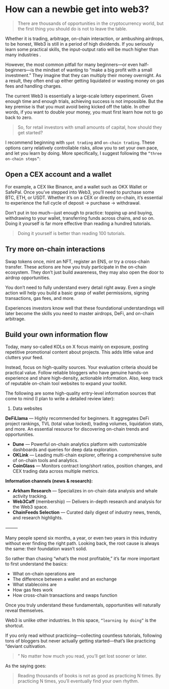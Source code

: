 

# How can a newbie get into web3?

> There are thousands of opportunities in the cryptocurrency world, but the first thing you should do is not to leave the table.


Whether it is trading, arbitrage, on-chain interaction, or ambushing airdrops, to be honest, Web3  is still in a period of high dividends. If you seriously learn some practical skills, the input-output ratio will be much higher than many industries .

However, the most common pitfall for many beginners—or even half-beginners—is the mindset of wanting to “make a big profit with a small investment.” They imagine that they can multiply their money overnight. As a result, they often end up either getting liquidated or wasting money on gas fees and handling charges.

The current Web3 is essentially a large-scale lottery experiment. Given enough time and enough trials, achieving success is not impossible. But the key premise is that you must avoid being kicked off the table. In other words, if you want to double your money, you must first learn how not to go back to zero.

> So, for retail investors with small amounts of capital, how should they get started?

I recommend beginning with `spot trading` and `on-chain trading`. These options carry relatively controllable risks, allow you to set your own pace, and let you learn by doing. More specifically, I suggest following the `“three on-chain steps”`:

## Open a CEX account and a wallet

For example, a CEX like Binance, and a wallet such as OKX Wallet or SafePal. Once you’ve stepped into Web3, you’ll need to purchase some BTC, ETH, or USDT. Whether it’s on a CEX or directly on-chain, it’s essential to experience the full cycle of deposit → purchase → withdrawal.


Don’t put in too much—just enough to practice: topping up and buying, withdrawing to your wallet, transferring funds across chains, and so on. Doing it yourself is far more effective than reading a hundred tutorials.


> Doing it yourself is better than reading 100 tutorials.



## Try more on-chain interactions

Swap tokens once, mint an NFT, register an ENS, or try a cross-chain transfer. These actions are how you truly participate in the on-chain ecosystem. They don’t just build awareness, they may also open the door to airdrop opportunities.

You don’t need to fully understand every detail right away. Even a single action will help you build a basic grasp of wallet permissions, signing transactions, gas fees, and more.

Experiences investors know well that these foundational understandings will later become the skills you need to master airdrops, DeFi, and on-chain arbitrage.

## Build your own information flow

Today, many so-called KOLs on X focus mainly on exposure, posting repetitive promotional content about projects. This adds little value and clutters your feed.

Instead, focus on high-quality sources. Your evaluation criteria should be practical value. Follow reliable bloggers who have genuine hands-on experience and share high-density, actionable information. Also, keep track of reputable on-chain tool websites to expand your toolkit.

The following are some high-quality entry-level information sources that come to mind (I plan to write a detailed review later):


1.	Data websites

**DeFiLlama** — Highly recommended for beginners. It aggregates DeFi project rankings, TVL (total value locked), trading volumes, liquidation stats, and more. An essential resource for discovering on-chain trends and opportunities.

- **Dune** — Powerful on-chain analytics platform with customizable dashboards and queries for deep data exploration.
- **OKLink** — Leading multi-chain explorer, offering a comprehensive suite of on-chain tools and analytics.
- **CoinGlass** — Monitors contract long/short ratios, position changes, and CEX trading data across multiple metrics.

**Information channels (news & research):**

- **Arkham Research** — Specializes in on-chain data analysis and whale activity tracking.
- **Web3Caff** (membership) — Delivers in-depth research and analysis for the Web3 space.
- **ChainFeeds Selection** — Curated daily digest of industry news, trends, and research highlights.

⸻

Many people spend six months, a year, or even two years in this industry without ever finding the right path. Looking back, the root cause is always the same: their foundation wasn’t solid.

So rather than chasing “what’s the most profitable,” it’s far more important to first understand the basics:

* What on-chain operations are
* The difference between a wallet and an exchange
* What stablecoins are
* How gas fees work
* How cross-chain transactions and swaps function

Once you truly understand these fundamentals, opportunities will naturally reveal themselves.

Web3 is unlike other industries. In this space, `“learning by doing”` is the shortcut. 

If you only read without practicing—collecting countless tutorials, following tons of bloggers but never actually getting started—that’s like practicing “deviant cultivation.

> ” No matter how much you read, you’ll get lost sooner or later.

As the saying goes: 

> Reading thousands of books is not as good as practicing N times. By practicing N times, you’ll eventually find your own rhythm.